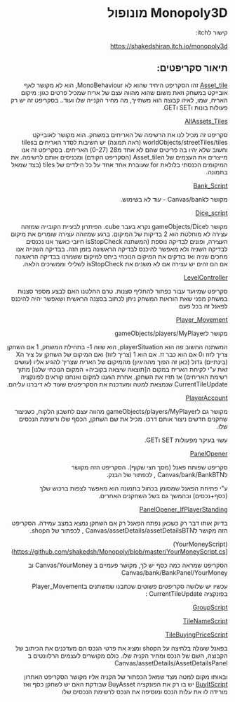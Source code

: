 <div dir="rtl">
   
# Monopoly3D מונופול

   
קישור לitch:

https://shakedshiran.itch.io/monopoly3d




## תיאור סקריפטים:



  
[Asset_tile](https://github.com/shakedsh/Monopoly/blob/master/Asset_tile.cs)
&#x202b;
זהו הסקריפט היחיד שהוא לא MonoBehaviour, הוא לא מקושר לאף אובייקט במשחק וזאת משום שהוא מהווה עצם של אריח שמכיל פרטים כגון: מיקום האריח, שמו, לאיזו קבוצה הוא משתייך, מה מחיר הקנייה שלו ועוד..
בסקריפט זה יש רק פעולות בונות וSET וGET.
      

  
  
[AllAssets_Tiles](https://github.com/shakedsh/Monopoly/blob/master/AllAssets_Tiles.cs)

סקריפט זה מכיל לנו את הרשימה של האריחים במשחק.
הוא מקושר לאובייקט worldObjects/streetTiles/tiles (ראה תמונה)
יש חשיבות לסדר האריחים בtiles וחשוב שלא יהיו בה פריטים שהם לא אחד מ28 (0-27) האריחים.
בסקריפט זה אנו מייצרים את העצמים של הAsset_tile (הסקריפט הקודם) ומכניסים אותם לרשימה.
את המיקומים הכנסתי בלולאת for שעוברת אחד אחד על כל הילדים של tiles (בצד שמאל בתמונה.



[Bank_Script](https://github.com/shakedsh/Monopoly/blob/master/Bank_Script.cs)

מקושר לCanvas/bank - עוד לא בשימוש.



[Dice_script](https://github.com/shakedsh/Monopoly/blob/master/Dice_script.cs)

מקושר לgameObjects/Dice
נקרא בעבר cube.
הפיתרון לבעיית הקובייה שמזהה עצירה לא מוחלטת הוא 2 בדיקות של המיקום. ברגע שמזוהה עצירה שומרים את מיקום העצירה, ופונים לבדיקה נוספת (המשתנה isStopCheck חיובי כאשר אנו נכנסים לבדיקה השניה ולא מאפשר להיכנס לבדיקה הראשונה בזמן הזה. בבדיקה השנייה אנו מחכים שניה ואז בודקים את המיקום הנוכחי ביחס למיקום ששמרנו בבדיקה הראשונה אם הם זהים יש עצירה אם לא משנים את isStopCheck  לשלילי וממשיכים הלאה.


[LevelController](https://github.com/shakedsh/Monopoly/blob/master/LevelController.cs)

סקריפט שמיועד עבור כפתור להחליף סצנות.
טרם החלטנו האם לבצע מספר סצנות במשחק מפני שאת הוראות המשחק ניתן לכתוב בסצנה הראשית ושאפשר יהיה להיכנס לפאנל זה בכל פעם

[Player_Movement](https://github.com/shakedsh/Monopoly/blob/master/Player_Movement.cs)

מקושר לgameObjects/players/MyPlayer

המשתנה החשוב פה הוא playerSituation, הוא שווה 1- בתחילת המשחק, 1 אם השחקן צריך לזוז ו0 אם הוא כבר זז.
אם הוא 1 (צריך לזוז) ואם המיקום של השחקן על ציר הX (בינתיים) גדול (כאן זה הפוך מההיגיון) מהמיקום של האריח שצריך להגיע אליו (עושים זאת ע"י לקיחת האריח במקום ה[תוצאה שיצאה בקוביה+ המקום הנוכחי שלנו] מתוך רשימת האריחים)
אז תזיז את השחקן.
אחרת הגענו למקום ואנחנו קוראים לפונקציה CurrentTileUpdate שנמצאת למטה ומעדכנת את הסקריפטים  שעוד לא דיברנו עליהם.


[PlayerAccount](https://github.com/shakedsh/Monopoly/blob/master/PlayerAccount.cs)

מקושר גם לgameObjects/players/MyPlayer
מהווה עצם לחשבון הלקוח, כשניצור שחקנים חדשים ניצור אותם דרכו.
מכיל את שם השחקן, הכסף שלו ורשימת הנכסים שלו.

עשוי בעיקר מפעולות SET וGET.


[PanelOpener](https://github.com/shakedsh/Monopoly/blob/master/PanelOpener.cs)


סקריפט שפותח פאנל (מסך חצי שקוף).
הסקריפט הזה מקושר לCanvas/bank/BankBTN , לכפתור של הבנק.


ע"י פתיחת הפאנל שמסומן בכחול בתמונה הוא מאפשר לצפות ברכוש שלך (כסף+נכסים) ובהמשך גם בשל השחקנים האחרים.


[PanelOpener_IfPlayerStanding](https://github.com/shakedsh/Monopoly/blob/master/PanelOpener_IfPlayerStanding.cs)


בדיוק אותו דבר רק כשכאן נפתח הפאנל רק אם השחקן נמצא במצב עמידה.
הסקריפט הזה מקושר לCanvas/assetDetails/assetDetailsBTN , לכפתור של הshop.


(YourMoneyScript)[https://github.com/shakedsh/Monopoly/blob/master/YourMoneyScript.cs)

הסקריפט שמראה כמה כסף יש לך, 
מקושר פעמיים ב Canvas/YourMoney   וב Canvas/bank/BankPanel/YourMoney

עכשיו יש שלושה סקריפטים פשוטים שכתבנו שמשתנים בPlayer_Movement בפונקציה CurrentTileUpdate :

[GroupScript](https://github.com/shakedsh/Monopoly/blob/master/GroupScript.cs)

[TileNameScript](https://github.com/shakedsh/Monopoly/blob/master/TileNameScript.cs)

[TileBuyingPriceScript](https://github.com/shakedsh/Monopoly/blob/master/TileBuyingPriceScript.cs)

בפאנל שעולה בלחיצה על הshop ומציג את פרטי הנכס  הם מעדכנים את הכיתוב של הקבוצה, השם של הנכס ומחיר הקניה שלו.
כולם מקושרים לעצמים הרלוונטים ב Canvas/assetDetails/AssetDetailsPanel

ובאותו מקום למטה מצד שמאל הכפתור של הקניה אליו מקושר הסקריפט האחרון
[BuyItScript](https://github.com/shakedsh/Monopoly/blob/master/BuyItScript.cs)
יש בו רק את הפונקציה   BuyAsset שבודקת האם יש לשחקן כסף ואז מורידה לו את עלות הנכס ומוסיפה את הנכס לרשימת הנכסים שלו  
  
</div>
